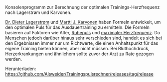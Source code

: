 Konsolenprogramm zur Berechnung der optimalen Trainings-Herzfrequenz nach Lagerstrøm und Karvonen. 

[Dr. Dieter Lagerstrøm](http://www.medizinfo.de/sportmedizin/tipps/trainingspuls.shtml) und [Martti J. Karvonen](https://de.wikipedia.org/wiki/Karvonen-Formel) haben Formeln entwickelt, um den optimalen Puls für das Ausdauertraining zu ermitteln. Die Formeln basieren auf Faktoren wie Alter, [Ruhepuls](https://flexikon.doccheck.com/de/Ruhepuls) und [maximaler Herzfrequenz](https://de.wikipedia.org/wiki/Maximalpuls). Da Menschen jedoch darüber hinaus sehr verschieden sind, handelt es sich bei den Ergebnissen immer nur um Richtwerte, die einen Anhaltspunkt für das eigene Training bieten können, aber nicht müssen. Bei Bluthochdruck, Herzerkrankungen und ähnlichem sollte zuvor der Arzt zu Rate gezogen werden.

Herunterladen: https://github.com/Alsweider/Trainingspulsrechner/releases/tag/release
